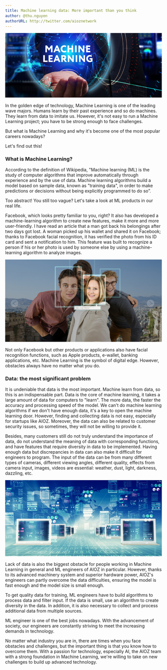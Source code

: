 ```yaml
---
title: Machine learning data: More important than you think
author: @thu.nguyen
authorURL: http://twitter.com/aioznetwork
---
```


![assets/2021-05-28-machine-learning/machinelearning1.jpg](assets/2021-05-28-machine-learning/machinelearning1.jpg)
<!--truncate-->

In the golden edge of technology, Machine Learning is one of the leading wave majors. Humans learn by their past experience and so do machines. They learn from data to imitate us. However, it's not easy to run a Machine Learning project; you have to be strong enough to face challenges.

But what is Machine Learning and why it's become one of the most popular careers nowadays?

Let's find out this!

### What is Machine Learning?

According to the definition of Wikipedia, "Machine learning (ML) is the study of computer algorithms that improve automatically through experience and by the use of data. Machine learning algorithms build a model based on sample data, known as "training data", in order to make predictions or decisions without being explicitly programmed to do so”.

Too abstract! You still too vague? Let's take a look at ML products in our real life.

Facebook, which looks pretty familiar to you, right? It also has developed a machine-learning algorithm to create new features, make it more and more user-friendly. I have read an article that a man got back his belongings after two days got lost. A woman picked up his wallet and shared it on Facebook; thanks to Facebook facial recognition, it has verified the photo from his ID card and sent a notification to him. This feature was built to recognize a person if his or her photo is used by someone else by using a machine-learning algorithm to analyze images.

![assets/2021-05-28-machine-learning/shutterstock_233471317.jpg](assets/2021-05-28-machine-learning/shutterstock_233471317.jpg)

Not only Facebook but other products or applications also have facial recognition functions, such as Apple products, e-wallet, banking applications, etc. Machine Learning is the symbol of digital edge. However, obstacles always have no matter what you do.

### Data: the most significant problem

It is undeniable that data is the most important. Machine learn from data, so this is an indispensable part. Data is the core of machine learning, it takes a large amount of data for computers to "learn". The more data, the faster the accuracy and processing speed of the model. We can't do machine learning algorithms if we don't have enough data, it's a key to open the machine learning door. However, finding and collecting data is not easy, especially for startups like AIOZ. Moreover, the data can also be related to customer security issues, so sometimes, they will not be willing to provide it.

Besides, many customers still do not truly understand the importance of data, do not understand the meaning of data with corresponding functions, and have features that require diversity in data to be implemented. Having enough data but discrepancies in data can also make it difficult for engineers to program. The input of the data can be from many different types of cameras, different viewing angles, different quality, effects from camera input, images, videos are essential: weather, dust, light, darkness, dazzling, etc.

![assets/2021-05-28-machine-learning/infosharing.png](assets/2021-05-28-machine-learning/infosharing.png)

Lack of data is also the biggest obstacle for people working in Machine Learning in general and ML engineers of AIOZ in particular. However, thanks to its advanced machinery system and superior hardware power, AIOZ's engineers can partly overcome the data difficulties, ensuring the model is fast enough and the model size is small enough.

To get quality data for training, ML engineers have to build algorithms to process data and filter input. If the data is small, use an algorithm to create diversity in the data. In addition, it is also necessary to collect and process additional data from multiple sources.

ML engineer is one of the best jobs nowadays. With the advancement of society, our engineers are constantly striving to meet the increasing demands in technology.

No matter what industry you are in, there are times when you face obstacles and challenges, but the important thing is that you know how to overcome them. With a passion for technology, especially AI, the AIOZ team with a strong foundation in Machine Learning, we're willing to take on new challenges to build up advanced technology.
